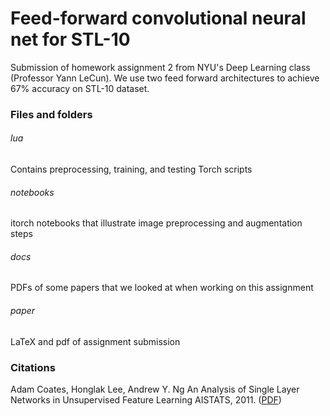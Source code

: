 # Feed-forward convolutional neural net for STL-10

Submission of homework assignment 2 from NYU's Deep Learning class (Professor Yann LeCun). We use two feed forward architectures to achieve 67% accuracy on STL-10 dataset.

### Files and folders
###### lua
Contains preprocessing, training, and testing Torch scripts
###### notebooks
itorch notebooks that illustrate image preprocessing and augmentation steps
###### docs
PDFs of some papers that we looked at when working on this assignment
###### paper
LaTeX and pdf of assignment submission


### Citations
Adam Coates, Honglak Lee, Andrew Y. Ng An Analysis of Single Layer Networks in Unsupervised Feature Learning AISTATS, 2011. ([PDF](http://cs.stanford.edu/~acoates/papers/coatesleeng_aistats_2011.pdf))

